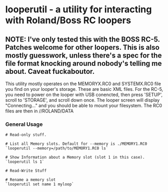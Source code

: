 # looperutil - a utility for interacting with Roland/Boss RC loopers

## NOTE: I've only tested this with the BOSS RC-5. Patches welcome for other loopers. This is also mostly guesswork, unless there's a spec for the file format knocking around nobody's telling me about. Caveat fuckaboutor.

This utility mostly operates on the MEMORYX.RC0 and SYSTEMX.RC0 file you find on your looper's storage. These are basic XML files. For the RC-5, you need to power on the looper with USB conencted, then press 'SETUP', scroll to 'STORAGE', and scroll down once. The looper screen will display "Connecting..." and you should be able to mount your filesystem. The RC0 files are then in //ROLAND/DATA

### General Usage

```
# Read-only stuff.

# List all Memory slots. Default for --memory is ./MEMORY1.RC0
`looperutil --memory=/path/to/MEMORY1.RC0 ls`

# Show Information about a Memory slot (slot 1 in this case).
`looperutil ls 1`
```

```
# Read-Write Stuff

# Rename a memory slot
`looperutil set name 1 myloop`
```
